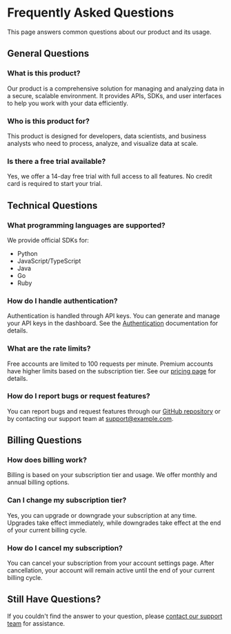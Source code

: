 # Frequently Asked Questions

This page answers common questions about our product and its usage.

## General Questions

### What is this product?

Our product is a comprehensive solution for managing and analyzing data in a secure, scalable environment. It provides APIs, SDKs, and user interfaces to help you work with your data efficiently.

### Who is this product for?

This product is designed for developers, data scientists, and business analysts who need to process, analyze, and visualize data at scale.

### Is there a free trial available?

Yes, we offer a 14-day free trial with full access to all features. No credit card is required to start your trial.

## Technical Questions

### What programming languages are supported?

We provide official SDKs for:

- Python
- JavaScript/TypeScript
- Java
- Go
- Ruby

### How do I handle authentication?

Authentication is handled through API keys. You can generate and manage your API keys in the dashboard. See the [Authentication](../api-reference/authentication.md) documentation for details.

### What are the rate limits?

Free accounts are limited to 100 requests per minute. Premium accounts have higher limits based on the subscription tier. See our [pricing page](https://example.com/pricing) for details.

### How do I report bugs or request features?

You can report bugs and request features through our [GitHub repository](https://github.com/example/our-product/issues) or by contacting our support team at support@example.com.

## Billing Questions

### How does billing work?

Billing is based on your subscription tier and usage. We offer monthly and annual billing options.

### Can I change my subscription tier?

Yes, you can upgrade or downgrade your subscription at any time. Upgrades take effect immediately, while downgrades take effect at the end of your current billing cycle.

### How do I cancel my subscription?

You can cancel your subscription from your account settings page. After cancellation, your account will remain active until the end of your current billing cycle.

## Still Have Questions?

If you couldn't find the answer to your question, please [contact our support team](contact.md) for assistance.
